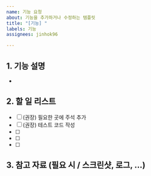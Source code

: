 ```yaml
---
name: 기능 요청
about: 기능을 추가하거나 수정하는 템플릿
title: "[기능] "
labels: 기능
assignees: jinhok96

---
```


## 1. 기능 설명
- 

## 2. 할 일 리스트
- [ ] (권장) 필요한 곳에 주석 추가
- [ ] (권장) 테스트 코드 작성
- [ ] 
- [ ] 
- [ ] 

## 3. 참고 자료 (필요 시 / 스크린샷, 로그, ...)
